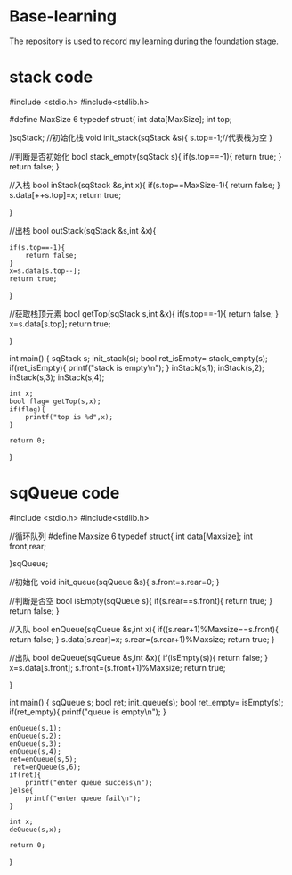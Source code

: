 # Base-learning
The repository is used to record my learning during the foundation stage.






# stack code
#include <stdio.h>
#include<stdlib.h>

#define MaxSize 6
typedef struct{
    int data[MaxSize];
    int top;

}sqStack;
//初始化栈
void init_stack(sqStack &s){
    s.top=-1;//代表栈为空
}

//判断是否初始化
bool stack_empty(sqStack s){
    if(s.top==-1){
        return true;
    }
    return false;
}

//入栈
bool inStack(sqStack &s,int x){
    if(s.top==MaxSize-1){
        return false;
    }
    s.data[++s.top]=x;
    return true;

}

//出栈
bool outStack(sqStack &s,int &x){

    if(s.top==-1){
        return false;
    }
    x=s.data[s.top--];
    return true;

}

//获取栈顶元素
bool getTop(sqStack s,int &x){
    if(s.top==-1){
        return false;
    }
    x=s.data[s.top];
    return true;

}


int main() {
    sqStack s;
    init_stack(s);
    bool ret_isEmpty= stack_empty(s);
    if(ret_isEmpty){
        printf("stack is empty\n");
    }
    inStack(s,1);
    inStack(s,2);
    inStack(s,3);
    inStack(s,4);

    int x;
    bool flag= getTop(s,x);
    if(flag){
        printf("top is %d",x);
    }

    return 0;
}


# sqQueue code
#include <stdio.h>
#include<stdlib.h>

//循环队列
#define Maxsize 6
typedef struct{
    int data[Maxsize];
    int front,rear;

}sqQueue;

//初始化
void init_queue(sqQueue &s){
    s.front=s.rear=0;
}

//判断是否空
bool isEmpty(sqQueue s){
    if(s.rear==s.front){
        return true;
    }
    return false;
}

//入队
bool enQueue(sqQueue &s,int x){
    if((s.rear+1)%Maxsize==s.front){
        return false;
    }
    s.data[s.rear]=x;
    s.rear=(s.rear+1)%Maxsize;
    return true;
}

//出队
bool deQueue(sqQueue &s,int &x){
    if(isEmpty(s)){
        return false;
    }
    x=s.data[s.front];
    s.front=(s.front+1)%Maxsize;
    return true;

}

int main() {
    sqQueue s;
    bool ret;
    init_queue(s);
    bool ret_empty= isEmpty(s);
    if(ret_empty){
        printf("queue is empty\n");
    }

    enQueue(s,1);
    enQueue(s,2);
    enQueue(s,3);
    enQueue(s,4);
    ret=enQueue(s,5);
     ret=enQueue(s,6);
    if(ret){
        printf("enter queue success\n");
    }else{
        printf("enter queue fail\n");
    }

    int x;
    deQueue(s,x);

    return 0;
}



